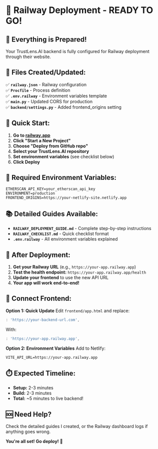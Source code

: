 # 🚂 Railway Deployment - READY TO GO!

## 🎉 Everything is Prepared!

Your TrustLens.AI backend is fully configured for Railway deployment through their website.

## 📁 Files Created/Updated:

✅ **`railway.json`** - Railway configuration  
✅ **`Procfile`** - Process definition  
✅ **`.env.railway`** - Environment variables template  
✅ **`main.py`** - Updated CORS for production  
✅ **`backend/settings.py`** - Added frontend_origins setting  

## 🚀 Quick Start:

1. **Go to [railway.app](https://railway.app)**
2. **Click "Start a New Project"**
3. **Choose "Deploy from GitHub repo"**
4. **Select your TrustLens.AI repository**
5. **Set environment variables** (see checklist below)
6. **Click Deploy**

## 🔑 Required Environment Variables:

```
ETHERSCAN_API_KEY=your_etherscan_api_key
ENVIRONMENT=production
FRONTEND_ORIGINS=https://your-netlify-site.netlify.app
```

## 📚 Detailed Guides Available:

- **`RAILWAY_DEPLOYMENT_GUIDE.md`** - Complete step-by-step instructions
- **`RAILWAY_CHECKLIST.md`** - Quick checklist format
- **`.env.railway`** - All environment variables explained

## 🎯 After Deployment:

1. **Get your Railway URL** (e.g., `https://your-app.railway.app`)
2. **Test the health endpoint:** `https://your-app.railway.app/health`
3. **Update your frontend** to use the new API URL
4. **Your app will work end-to-end!**

## 🔗 Connect Frontend:

**Option 1: Quick Update**
Edit `frontend/app.html` and replace:
```javascript
: 'https://your-backend-url.com',
```
With:
```javascript
: 'https://your-app.railway.app',
```

**Option 2: Environment Variables**
Add to Netlify:
```
VITE_API_URL=https://your-app.railway.app
```

## ⏱️ Expected Timeline:

- **Setup:** 2-3 minutes
- **Build:** 2-3 minutes  
- **Total:** ~5 minutes to live backend!

## 🆘 Need Help?

Check the detailed guides I created, or the Railway dashboard logs if anything goes wrong.

**You're all set! Go deploy! 🚀**